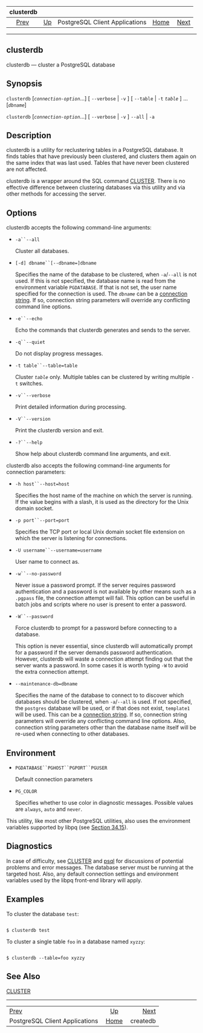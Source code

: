 <!--?xml version="1.0" encoding="UTF-8" standalone="no"?-->

|                            clusterdb                            |                                                              |                                |                                                       |                                       |
| :-------------------------------------------------------------: | :----------------------------------------------------------- | :----------------------------: | ----------------------------------------------------: | ------------------------------------: |
| [Prev](reference-client.html "PostgreSQL Client Applications")  | [Up](reference-client.html "PostgreSQL Client Applications") | PostgreSQL Client Applications | [Home](index.html "PostgreSQL 17devel Documentation") |  [Next](app-createdb.html "createdb") |

***

[]()

## clusterdb

clusterdb — cluster a PostgreSQL database

## Synopsis

`clusterdb` \[*`connection-option`*...] \[ `--verbose` | `-v` ] \[ `--table` | `-t` *`table`* ] ... \[*`dbname`*]

`clusterdb` \[*`connection-option`*...] \[ `--verbose` | `-v` ] `--all` | `-a`

## Description

clusterdb is a utility for reclustering tables in a PostgreSQL database. It finds tables that have previously been clustered, and clusters them again on the same index that was last used. Tables that have never been clustered are not affected.

clusterdb is a wrapper around the SQL command [CLUSTER](sql-cluster.html "CLUSTER"). There is no effective difference between clustering databases via this utility and via other methods for accessing the server.

## Options

clusterdb accepts the following command-line arguments:

*   `-a``--all`

    Cluster all databases.

*   `[-d] dbname``[--dbname=]dbname`

    Specifies the name of the database to be clustered, when `-a`/`--all` is not used. If this is not specified, the database name is read from the environment variable `PGDATABASE`. If that is not set, the user name specified for the connection is used. The *`dbname`* can be a [connection string](libpq-connect.html#LIBPQ-CONNSTRING "34.1.1. Connection Strings"). If so, connection string parameters will override any conflicting command line options.

*   `-e``--echo`

    Echo the commands that clusterdb generates and sends to the server.

*   `-q``--quiet`

    Do not display progress messages.

*   `-t table``--table=table`

    Cluster *`table`* only. Multiple tables can be clustered by writing multiple `-t` switches.

*   `-v``--verbose`

    Print detailed information during processing.

*   `-V``--version`

    Print the clusterdb version and exit.

*   `-?``--help`

    Show help about clusterdb command line arguments, and exit.

clusterdb also accepts the following command-line arguments for connection parameters:

*   `-h host``--host=host`

    Specifies the host name of the machine on which the server is running. If the value begins with a slash, it is used as the directory for the Unix domain socket.

*   `-p port``--port=port`

    Specifies the TCP port or local Unix domain socket file extension on which the server is listening for connections.

*   `-U username``--username=username`

    User name to connect as.

*   `-w``--no-password`

    Never issue a password prompt. If the server requires password authentication and a password is not available by other means such as a `.pgpass` file, the connection attempt will fail. This option can be useful in batch jobs and scripts where no user is present to enter a password.

*   `-W``--password`

    Force clusterdb to prompt for a password before connecting to a database.

    This option is never essential, since clusterdb will automatically prompt for a password if the server demands password authentication. However, clusterdb will waste a connection attempt finding out that the server wants a password. In some cases it is worth typing `-W` to avoid the extra connection attempt.

*   `--maintenance-db=dbname`

    Specifies the name of the database to connect to to discover which databases should be clustered, when `-a`/`--all` is used. If not specified, the `postgres` database will be used, or if that does not exist, `template1` will be used. This can be a [connection string](libpq-connect.html#LIBPQ-CONNSTRING "34.1.1. Connection Strings"). If so, connection string parameters will override any conflicting command line options. Also, connection string parameters other than the database name itself will be re-used when connecting to other databases.

## Environment

*   `PGDATABASE``PGHOST``PGPORT``PGUSER`

    Default connection parameters

*   `PG_COLOR`

    Specifies whether to use color in diagnostic messages. Possible values are `always`, `auto` and `never`.

This utility, like most other PostgreSQL utilities, also uses the environment variables supported by libpq (see [Section 34.15](libpq-envars.html "34.15. Environment Variables")).

## Diagnostics

In case of difficulty, see [CLUSTER](sql-cluster.html "CLUSTER") and [psql](app-psql.html "psql") for discussions of potential problems and error messages. The database server must be running at the targeted host. Also, any default connection settings and environment variables used by the libpq front-end library will apply.

## Examples

To cluster the database `test`:

```

$ clusterdb test
```

To cluster a single table `foo` in a database named `xyzzy`:

```

$ clusterdb --table=foo xyzzy
```

## See Also

[CLUSTER](sql-cluster.html "CLUSTER")

***

|                                                                 |                                                              |                                       |
| :-------------------------------------------------------------- | :----------------------------------------------------------: | ------------------------------------: |
| [Prev](reference-client.html "PostgreSQL Client Applications")  | [Up](reference-client.html "PostgreSQL Client Applications") |  [Next](app-createdb.html "createdb") |
| PostgreSQL Client Applications                                  |     [Home](index.html "PostgreSQL 17devel Documentation")    |                              createdb |
